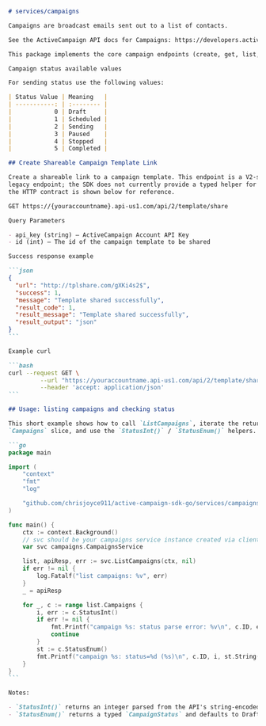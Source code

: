 ````markdown
# services/campaigns

Campaigns are broadcast emails sent out to a list of contacts.

See the ActiveCampaign API docs for Campaigns: https://developers.activecampaign.com/reference/campaign

This package implements the core campaign endpoints (create, get, list, update, delete, send) and includes unit tests and examples that exercise request wiring and responses.

Campaign status available values

For sending status use the following values:

| Status Value | Meaning   |
| -----------: | :-------- |
|            0 | Draft     |
|            1 | Scheduled |
|            2 | Sending   |
|            3 | Paused    |
|            4 | Stopped   |
|            5 | Completed |

## Create Shareable Campaign Template Link

Create a shareable link to a campaign template. This endpoint is a V2-style
legacy endpoint; the SDK does not currently provide a typed helper for it but
the HTTP contract is shown below for reference.

GET https://{youraccountname}.api-us1.com/api/2/template/share

Query Parameters

- api_key (string) — ActiveCampaign Account API Key
- id (int) — The id of the campaign template to be shared

Success response example

```json
{
  "url": "http://tplshare.com/gXKi4s2$",
  "success": 1,
  "message": "Template shared successfully",
  "result_code": 1,
  "result_message": "Template shared successfully",
  "result_output": "json"
}
```

Example curl

```bash
curl --request GET \
		 --url "https://youraccountname.api-us1.com/api/2/template/share?api_key=YOUR_KEY&id=123" \
		 --header 'accept: application/json'
```

## Usage: listing campaigns and checking status

This short example shows how to call `ListCampaigns`, iterate the returned
`Campaigns` slice, and use the `StatusInt()` / `StatusEnum()` helpers.

```go
package main

import (
    "context"
    "fmt"
    "log"

    "github.com/chrisjoyce911/active-campaign-sdk-go/services/campaigns"
)

func main() {
    ctx := context.Background()
    // svc should be your campaigns service instance created via client.NewRealService(...)
    var svc campaigns.CampaignsService

    list, apiResp, err := svc.ListCampaigns(ctx, nil)
    if err != nil {
        log.Fatalf("list campaigns: %v", err)
    }
    _ = apiResp

    for _, c := range list.Campaigns {
        i, err := c.StatusInt()
        if err != nil {
            fmt.Printf("campaign %s: status parse error: %v\n", c.ID, err)
            continue
        }
        st := c.StatusEnum()
        fmt.Printf("campaign %s: status=%d (%s)\n", c.ID, i, st.String())
    }
}
```

Notes:

- `StatusInt()` returns an integer parsed from the API's string-encoded status.
- `StatusEnum()` returns a typed `CampaignStatus` and defaults to Draft on parse error.
````
